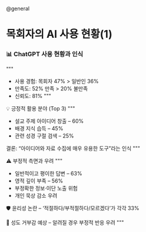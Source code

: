 @general

# 목회자의 AI 사용 현황(1)

### 📊 ChatGPT 사용 현황과 인식

"""

- 사용 경험: 목회자 47% > 일반인 36%
- 만족도: 52% 만족 > 20% 불만족
- 신뢰도: 81%
  """

💡 긍정적 활용 분야 (Top 3)
"""

- 설교 주제 아이디어 창출 – 60%
- 배경 지식 습득 – 45%
- 관련 성경 구절 검색 – 25%

결론: “아이디어와 자료 수집에 매우 유용한 도구”라는 인식
"""

⚠️ 부정적 측면과 우려
"""

- 일반적이고 평이한 답변 – 63%
- 영적 깊이 부족 – 56%
- 부정확한 정보·이단 노출 위험
- 개인 묵상 감소 우려

🛡 윤리성 논란 – ‘적절하다/부적절하다/모르겠다’가 각각 33%

🙋 성도 거부감 예상 – 알려질 경우 부정적 반응 우려
"""
